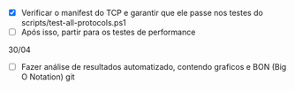 - [X] Verificar o manifest do TCP e garantir que ele passe nos testes do scripts/test-all-protocols.ps1
- [ ] Após isso, partir para os testes de performance

30/04

 - [ ] Fazer análise de resultados automatizado, contendo graficos e BON (Big O Notation)
git 
